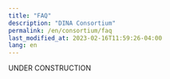 ```yaml
---
title: "FAQ"
description: "DINA Consortium"
permalink: /en/consortium/faq
last_modified_at: 2023-02-16T11:59:26-04:00
lang: en
---
```


UNDER CONSTRUCTION
